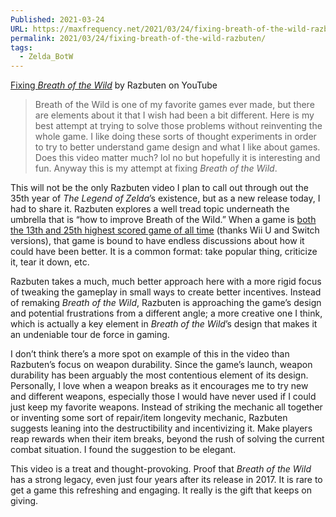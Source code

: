 ```yaml
---
Published: 2021-03-24
URL: https://maxfrequency.net/2021/03/24/fixing-breath-of-the-wild-razbuten/
permalink: 2021/03/24/fixing-breath-of-the-wild-razbuten/
tags:
  - Zelda_BotW
---
```

[Fixing *Breath of the Wild*](https://www.youtube.com/watch?v=zhvuDcUx13Q) by Razbuten on YouTube

> Breath of the Wild is one of my favorite games ever made, but there are elements about it that I wish had been a bit different. Here is my best attempt at trying to solve those problems without reinventing the whole game. I like doing these sorts of thought experiments in order to try to better understand game design and what I like about games. Does this video matter much? lol no but hopefully it is interesting and fun. Anyway this is my attempt at fixing *Breath of the Wild*.

This will not be the only Razbuten video I plan to call out through out the 35th year of *The Legend of Zelda*’s existence, but as a new release today, I had to share it. Razbuten explores a well tread topic underneath the umbrella that is “how to improve Breath of the Wild.” When a game is [both the 13th and 25th highest scored game of all time](https://www.metacritic.com/browse/games/score/metascore/all/psvita/filtered) (thanks Wii U and Switch versions), that game is bound to have endless discussions about how it could have been better. It is a common format: take popular thing, criticize it, tear it down, etc.

Razbuten takes a much, much better approach here with a more rigid focus of tweaking the gameplay in small ways to create better incentives. Instead of remaking *Breath of the Wild*, Razbuten is approaching the game’s design and potential frustrations from a different angle; a more creative one I think, which is actually a key element in *Breath of the Wild*’s design that makes it an undeniable tour de force in gaming.

I don’t think there’s a more spot on example of this in the video than Razbuten’s focus on weapon durability. Since the game’s launch, weapon durability has been arguably the most contentious element of its design. Personally, I love when a weapon breaks as it encourages me to try new and different weapons, especially those I would have never used if I could just keep my favorite weapons. Instead of striking the mechanic all together or inventing some sort of repair/item longevity mechanic, Razbuten suggests leaning into the destructibility and incentivizing it. Make players reap rewards when their item breaks, beyond the rush of solving the current combat situation. I found the suggestion to be elegant.

This video is a treat and thought-provoking. Proof that *Breath of the Wild* has a strong legacy, even just four years after its release in 2017. It is rare to get a game this refreshing and engaging. It really is the gift that keeps on giving.